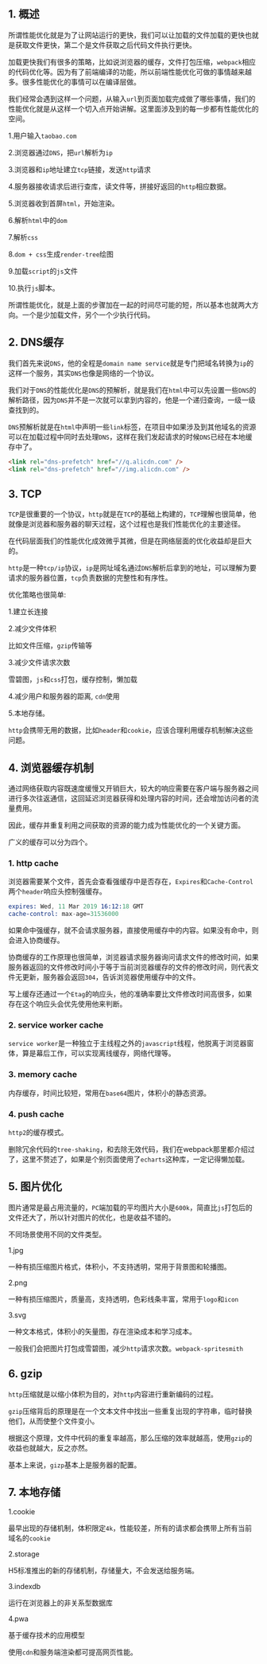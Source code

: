## 1. 概述

所谓性能优化就是为了让网站运行的更快，我们可以让加载的文件加载的更快也就是获取文件更快，第二个是文件获取之后代码文件执行更快。

加载更快我们有很多的策略，比如说浏览器的缓存，文件打包压缩，```webpack```相应的代码优化等。因为有了前端编译的功能，所以前端性能优化可做的事情越来越多。很多性能优化的事情可以在编译层做。

我们经常会遇到这样一个问题，从输入```url```到页面加载完成做了哪些事情，我们的性能优化就是从这样一个切入点开始讲解。这里面涉及到的每一步都有性能优化的空间。

1.用户输入```taobao.com```

2.浏览器通过```DNS```，把```url```解析为```ip```

3.浏览器和```ip```地址建立```tcp```链接，发送```http```请求

4.服务器接收请求后进行查库，读文件等，拼接好返回的```http```相应数据。

5.浏览器收到首屏```html```，开始渲染。

6.解析```html```中的```dom```

7.解析```css```

8.```dom + css```生成```render-tree```绘图

9.加载```script```的```js```文件

10.执行```js```脚本。

所谓性能优化，就是上面的步骤加在一起的时间尽可能的短，所以基本也就两大方向。一个是少加载文件，另个一个少执行代码。

## 2. DNS缓存

我们首先来说```DNS```，他的全程是```domain name service```就是专门把域名转换为```ip```的这样一个服务，其实```DNS```也像是网络的一个协议。

我们对于```DNS```的性能优化是```DNS```的预解析，就是我们在```html```中可以先设置一些```DNS```的解析路径，因为```DNS```并不是一次就可以拿到内容的，他是一个递归查询，一级一级查找到的。

```DNS```预解析就是在```html```中声明一些```link```标签，在项目中如果涉及到其他域名的资源可以在加载过程中同时去处理```DNS```，这样在我们发起请求的时候```DNS```已经在本地缓存中了。

```html
<link rel="dns-prefetch" href="//q.alicdn.com" />
<link rel="dns-prefetch" href="//img.alicdn.com" />
```

## 3. TCP

```TCP```是很重要的一个协议，```http```就是在```TCP```的基础上构建的，```TCP```理解也很简单，他就像是浏览器和服务器的聊天过程，这个过程也是我们性能优化的主要途径。

在代码层面我们的性能优化成效微乎其微，但是在网络层面的优化收益却是巨大的。

```http```是一种```tcp/ip```协议，```ip```是网址域名通过```DNS```解析后拿到的地址，可以理解为要请求的服务器位置，```tcp```负责数据的完整性和有序性。

优化策略也很简单:

1.建立长连接

2.减少文件体积

比如文件压缩，```gzip```传输等

3.减少文件请求次数

雪碧图，```js```和```css```打包，缓存控制，懒加载

4.减少用户和服务器的距离, ```cdn```使用

5.本地存储。

```http```会携带无用的数据，比如```header```和```cookie```，应该合理利用缓存机制解决这些问题。

## 4. 浏览器缓存机制

通过网络获取内容既速度缓慢又开销巨大，较大的响应需要在客户端与服务器之间进行多次往返通信，这回延迟浏览器获得和处理内容的时间，还会增加访问者的流量费用。

因此，缓存并重复利用之间获取的资源的能力成为性能优化的一个关键方面。

广义的缓存可以分为四个。

### 1. http cache

浏览器需要某个文件，首先会查看强缓存中是否存在，```Expires```和```Cache-Control```两个```header```响应头控制强缓存。

```s
expires: Wed, 11 Mar 2019 16:12:18 GMT
cache-control: max-age=31536000
```

如果命中强缓存，就不会请求服务器，直接使用缓存中的内容。如果没有命中，则会进入协商缓存。

协商缓存的工作原理也很简单，浏览器请求服务器询问请求文件的修改时间，如果服务器返回的文件修改时间小于等于当前浏览器缓存的文件的修改时间，则代表文件无更新，服务器会返回```304```，告诉浏览器使用缓存中的文件。

写上缓存还通过一个```Etag```的响应头，他的准确率要比文件修改时间高很多，如果存在这个响应头会优先使用他来判断。

### 2. service worker cache

```service worker```是一种独立于主线程之外的```javascript```线程，他脱离于浏览器窗体，算是幕后工作，可以实现离线缓存，网络代理等。

### 3. memory cache

内存缓存，时间比较短，常用在```base64```图片，体积小的静态资源。

### 4. push cache

```http2```的缓存模式。

删除冗余代码的```tree-shaking```，和去除无效代码，我们在webpack那里都介绍过了，这里不赘述了，如果是个别页面使用了```echarts```这种库，一定记得懒加载。

## 5. 图片优化

图片通常是最占用流量的，```PC```端加载的平均图片大小是```600k```，简直比```js```打包后的文件还大了，所以针对图片的优化，也是收益不错的。

不同场景使用不同的文件类型。

1.jpg

一种有损压缩图片格式，体积小，不支持透明，常用于背景图和轮播图。

2.png

一种有损压缩图片，质量高，支持透明，色彩线条丰富，常用于```logo```和```icon```

3.svg

一种文本格式，体积小的矢量图，存在渲染成本和学习成本。

一般我们会把图片打包成雪碧图，减少```http```请求次数。```webpack-spritesmith```

## 6. gzip

```http```压缩就是以缩小体积为目的，对```http```内容进行重新编码的过程。

```gzip```压缩背后的原理是在一个文本文件中找出一些重复出现的字符串，临时替换他们，从而使整个文件变小。

根据这个原理，文件中代码的重复率越高，那么压缩的效率就越高，使用```gzip```的收益也就越大，反之亦然。

基本上来说，```gizp```基本上是服务器的配置。

## 7. 本地存储

1.cookie

最早出现的存储机制，体积限定```4k```，性能较差，所有的请求都会携带上所有当前域名的```cookie```

2.storage

H5标准推出的新的存储机制，存储量大，不会发送给服务端。

3.indexdb

运行在浏览器上的非关系型数据库

4.pwa

基于缓存技术的应用模型

使用```cdn```和服务端渲染都可提高网页性能。